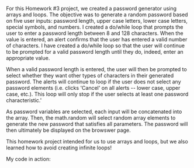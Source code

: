 For this Homework #3 project, we created a password generator using arrays and loops. The objective was to generate a random password based on five user inputs: password length, upper case letters, lower case letters, special symbols, and numbers. I created a do/while loop that prompts the user to enter a password length between 8 and 128 characters. When the value is entered, an alert confirms that the user has entered a valid number of characters. I have created a do/while loop so that the user will continue to be prompted for a valid password length until they do, indeed, enter an appropriate value. 

 When a valid password length is entered, the user will then be prompted to select whether they want other types of characters in their generated password. The alerts will continue to loop if the user does not select any password elements (i.e. clicks 'Cancel' on all alerts -- lower case, upper case, etc.). This loop will only stop if the user selects at least one password characteristic.'

 As password variables are selected, each input will be concatenated into the array. Then, the math.random will select random array elements to generate the new password that satisfies all parameters. The password will then ultimately be displayed on the browswer page. 

 This homework project intended for us to use arrays and loops, but we also learned how to avoid creating infinite loops!

 My code in action: 
